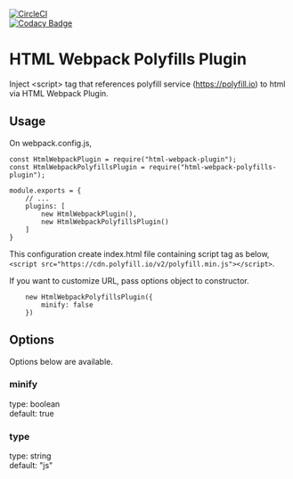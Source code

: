 [![CircleCI](https://circleci.com/gh/h-ikeda/html-webpack-polyfills-plugin.svg?style=svg)](https://circleci.com/gh/h-ikeda/html-webpack-polyfills-plugin)  
[![Codacy Badge](https://api.codacy.com/project/badge/Grade/95075b46c00c4921a2dff266cc5aa726)](https://www.codacy.com/app/h-ikeda/html-webpack-polyfills-plugin?utm_source=github.com&amp;utm_medium=referral&amp;utm_content=h-ikeda/html-webpack-polyfills-plugin&amp;utm_campaign=Badge_Grade)
# HTML Webpack Polyfills Plugin
Inject &lt;script> tag that references polyfill service (https://polyfill.io) to html via HTML Webpack Plugin.
## Usage
On webpack.config.js,
```
const HtmlWebpackPlugin = require("html-webpack-plugin");
const HtmlWebpackPolyfillsPlugin = require("html-webpack-polyfills-plugin");

module.exports = {
    // ...
    plugins: [
        new HtmlWebpackPlugin(),
        new HtmlWebpackPolyfillsPlugin()
    ]
}
```
This configuration create index.html file containing script tag as below,  
`<script src="https://cdn.polyfill.io/v2/polyfill.min.js"></script>`.

If you want to customize URL, pass options object to constructor.
```
    new HtmlWebpackPolyfillsPlugin({
        minify: false
    })
```
## Options
Options below are available.
### minify
type: boolean  
default: true
### type
type: string  
default: "js"
